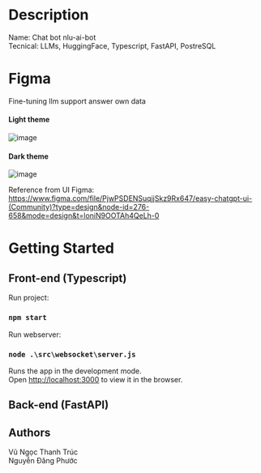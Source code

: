 # Description  
Name: Chat bot nlu-ai-bot  
Tecnical: LLMs, HuggingFace, Typescript, FastAPI, PostreSQL  
# Figma  
Fine-tuning llm support answer own data  
#### Light theme  
![image](https://github.com/VuNgocThanhTruc/nlu-ai-bot/assets/77735001/c4e484c6-7b80-48ca-977a-9a37b3a00fa7)  
#### Dark theme  
![image](https://github.com/VuNgocThanhTruc/nlu-ai-bot/assets/77735001/b55d98a4-3698-41e2-b6c6-f2cb102f7ab5)

  Reference from UI Figma:
https://www.figma.com/file/PjwPSDENSuqjjSkz9Rx647/easy-chatgpt-ui-(Community)?type=design&node-id=276-658&mode=design&t=loniN9OOTAh4QeLh-0
# Getting Started  
## Front-end (Typescript)
  
  Run project:  
  ### `npm start`

  Run webserver: 
  ### `node .\src\websocket\server.js`

Runs the app in the development mode.\
Open [http://localhost:3000](http://localhost:3000) to view it in the browser.

## Back-end (FastAPI)

## Authors
Vũ Ngọc Thanh Trúc  
Nguyễn Đăng Phước 
